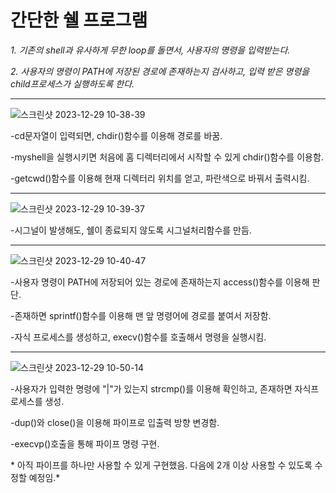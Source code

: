 # 간단한 쉘 프로그램

_1. 기존의 shell과 유사하게 무한 loop를 돌면서, 사용자의 명령을 입력받는다._

_2. 사용자의 명령이 PATH에 저장된 경로에 존재하는지 검사하고, 입력 받은 명령을 child프로세스가 실행하도록 한다._


---
![스크린샷 2023-12-29 10-38-39](https://github.com/Yammyyamchan/Shell-program/assets/131407815/546fc7f8-1160-4088-b938-74e6e0b667c8)

-cd문자열이 입력되면, chdir()함수를 이용해 경로를 바꿈.

-myshell을 실행시키면 처음에 홈 디렉터리에서 시작할 수 있게 chdir()함수를 이용함.

-getcwd()함수를 이용해 현재 디렉터리 위치를 얻고, 파란색으로 바꿔서 출력시킴.

---
![스크린샷 2023-12-29 10-39-37](https://github.com/Yammyyamchan/Shell-program/assets/131407815/5a22329f-fe29-4a3b-b7b5-bcdb95347260)

-시그널이 발생해도, 쉘이 종료되지 않도록 시그널처리함수를 만듬.

---

![스크린샷 2023-12-29 10-40-47](https://github.com/Yammyyamchan/Shell-program/assets/131407815/5a333b7c-d986-49af-8f57-b3ef88b85ccb)

-사용자 명령이 PATH에 저장되어 있는 경로에 존재하는지 access()함수를 이용해 판단.

-존재하면 sprintf()함수를 이용해 맨 앞 명령어에 경로를 붙여서 저장함.

-자식 프로세스를 생성하고, execv()함수를 호출해서 명령을 실행시킴.

---
![스크린샷 2023-12-29 10-50-14](https://github.com/Yammyyamchan/Shell-program/assets/131407815/430af026-0805-49c6-bf0a-ce4fe80e0267)

-사용자가 입력한 명령에 "|"가 있는지 strcmp()를 이용해 확인하고, 존재하면 자식프로세스를 생성.

-dup()와 close()을 이용해 파이프로 입출력 방향 변경함.

-execvp()호출을 통해 파이프 명령 구현.

\* 아직 파이프를 하나만 사용할 수 있게 구현했음. 다음에 2개 이상 사용할 수 있도록 수정할 예정임.\*
